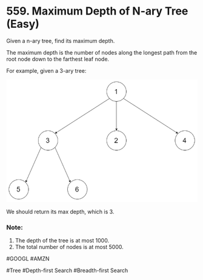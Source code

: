 # 559. Maximum Depth of N-ary Tree (Easy)

Given a n-ary tree, find its maximum depth.

The maximum depth is the number of nodes along the longest path from the root node down to the farthest leaf node.

For example, given a 3-ary tree:

![pic](./narytreeexample.png)

We should return its max depth, which is 3.

### Note:
1. The depth of the tree is at most 1000.
2. The total number of nodes is at most 5000.

#GOOGL #AMZN

#Tree #Depth-first Search #Breadth-first Search
